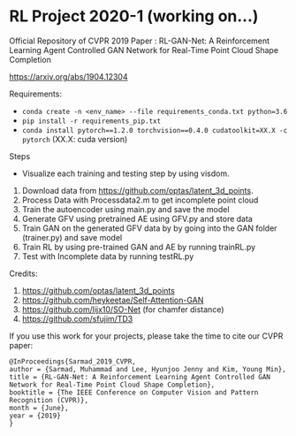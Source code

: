 # RL Project 2020-1 (working on...)
Official Repository of CVPR 2019 Paper : RL-GAN-Net: A Reinforcement Learning Agent Controlled GAN Network for Real-Time Point Cloud Shape Completion

https://arxiv.org/abs/1904.12304

Requirements:

- `conda create -n <env_name> --file requirements_conda.txt python=3.6`
- `pip install -r requirements_pip.txt`
- `conda install pytorch==1.2.0 torchvision==0.4.0 cudatoolkit=XX.X -c pytorch` (XX.X: cuda version)

Steps
* Visualize each training and testing step by using visdom.

1. Download data from https://github.com/optas/latent_3d_points.
2. Process Data with Processdata2.m to get incomplete point cloud
3. Train the autoencoder using main.py and save the model
4. Generate GFV  using pretrained AE using GFV.py and store data
5. Train GAN on the generated GFV data by by going into the GAN folder (trainer.py) and save model
6. Train RL by using pre-trained GAN and AE by running trainRL.py
7. Test with Incomplete data by running testRL.py

Credits:

1. https://github.com/optas/latent_3d_points
2. https://github.com/heykeetae/Self-Attention-GAN
3. https://github.com/lijx10/SO-Net (for chamfer distance)
4. https://github.com/sfujim/TD3



If you use this work for your projects, please take the time to cite our CVPR paper:

```
@InProceedings{Sarmad_2019_CVPR,
author = {Sarmad, Muhammad and Lee, Hyunjoo Jenny and Kim, Young Min},
title = {RL-GAN-Net: A Reinforcement Learning Agent Controlled GAN Network for Real-Time Point Cloud Shape Completion},
booktitle = {The IEEE Conference on Computer Vision and Pattern Recognition (CVPR)},
month = {June},
year = {2019}
}
```
